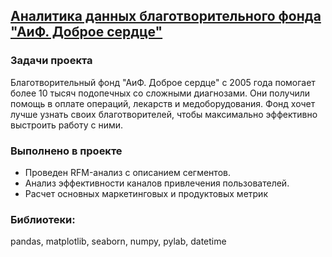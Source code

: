 
## [Аналитика данных благотворительного фонда "АиФ. Доброе сердце"](Фонд%20АиФ.ipynb)   
### Задачи проекта  
Благотворительный фонд "АиФ. Доброе сердце" с 2005 года помогает более 10 тысяч подопечных со сложными диагнозами. Они получили помощь в оплате операций, лекарств и медоборудования. Фонд хочет лучше узнать своих благотворителей, чтобы максимально эффективно выстроить работу с ними.
### Выполнено в проекте
- Проведен RFM-анализ с описанием сегментов.
- Анализ эффективности каналов привлечения пользователей.
- Расчет основных маркетинговых и продуктовых метрик
### Библиотеки: 
pandas, matplotlib, seaborn, numpy, pylab, datetime


